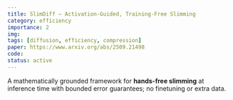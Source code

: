 ```yaml
---
title: SlimDiff — Activation-Guided, Training-Free Slimming
category: efficiency
importance: 2
img: 
tags: [diffusion, efficiency, compression]
paper: https://www.arxiv.org/abs/2509.21498
code:
status: active
---
```


A mathematically grounded framework for **hands-free slimming** at inference time with bounded error guarantees; no finetuning or extra data.